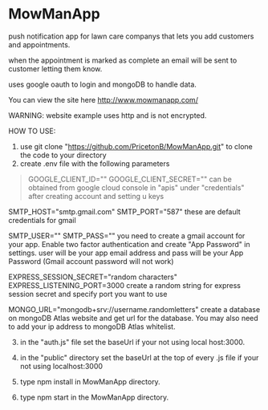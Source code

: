 # MowManApp
push notification app for lawn care companys that lets you add customers and appointments. 

when the appointment is marked as complete an email will be sent to customer letting them know. 

uses google oauth to login and mongoDB to handle data.  

You can view the site here http://www.mowmanapp.com/

WARNING: website example uses http and is not encrypted.  

HOW TO USE:
1. use git clone "https://github.com/PricetonB/MowManApp.git" to clone the code to your directory
2. create .env file with the following parameters

 > GOOGLE_CLIENT_ID=""
 GOOGLE_CLIENT_SECRET=""
 can be obtained from google cloud console in "apis" under "credentials" after creating account and setting u keys

 
 SMTP_HOST="smtp.gmail.com"
 SMTP_PORT="587"
 these are default credentials for gmail

 SMTP_USER=""
 SMTP_PASS=""
 you need to create a gmail account for your app.
 Enable two factor authentication and create "App Password" in settings.
 user will be your app email address and pass will be your App Password (Gmail account password will not work)


 EXPRESS_SESSION_SECRET="random characters"
 EXPRESS_LISTENING_PORT=3000
 create a random string for express session secret and specify port you want to use

 MONGO_URL="mongodb+srv://username.randomletters"
 create a database on mongoDB Atlas website and get url for the database.
 You may also need to add your ip address to mongoDB Atlas whitelist.


3. in the "auth.js" file set the baseUrl if your not using local host:3000.

4. in the "public" directory set the baseUrl at the top of every .js file if your not using localhost:3000

5. type npm install in MowManApp directory. 

6. type npm start in the MowManApp directory.
